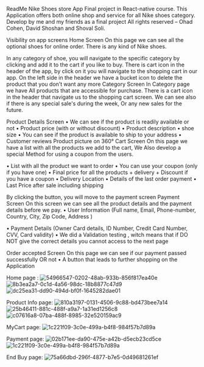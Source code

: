 ReadMe Nike Shoes store App Final project in React-native course. This Application offers both online shop and service for all Nike shoes category. Develop by me and my friends as a final project All rights reserved – Ohad Cohen, David Shoshan and Shoval Soli.

Visibility on app screens
Home Screen On this page we can see all the optional shoes for online order. There is any kind of Nike shoes.

In any category of shoe, you will navigate to the specific category by clicking and add it to the cart if you like to buy.
There is cart icon in the header of the app, by click on it you will navigate to the shopping cart in our app.
On the left side in the header we have a bucket icon to delete the product that you don’t want any more
Category Screen In Category page we have All products that are accessible for purchase. There is a cart icon in the header that navigate us to the shopping cart screen. We can see also if there is any special sale's during the week, Or any new sales for the future.

Product Details Screen • We can see if the product is readily available or not • Product price (with or without discount) • Product description • shoe size • You can see if the product is available to ship to your address • Customer reviews Product picture on 360° Cart Screen On this page we have a list with all the products we add to the cart, We Also develop a special Method for using a coupon from the users.

• List with all the product we want to order • You can use your coupon (only if you have one) • Final price for all the products + delivery + Discount if you have a coupon • Delivery Location • Details of the last order payment • Last Price after sale including shipping

By clicking the button, you will move to the payment screen Payment Screen On this screen we can see all the product details and the payment details before we pay. • User Information (Full name, Email, Phone-number, Country, City, Zip Code, Address )

• Payment Details (Owner Card details, ID Number, Credit Card Number, CVV, Card validity) • We did a Validation testing , witch means that if DO NOT give the correct details you cannot access to the next page

Order accepted Screen On this page we can see if our payment passed successfully OR not • A button that leads to further shopping on the Application

Home page :
![54966547-0202-48ab-933b-856f817ea40e](https://user-images.githubusercontent.com/92857359/154823882-ca439d5e-424b-4b5b-851b-18986f86aea7.jpg)
![8b3ea2a7-0c1d-4a56-98dc-18b8877c47d9](https://user-images.githubusercontent.com/92857359/154823887-4954a3cb-7d9c-4b59-be99-e28e244cc7c6.jpg)
![dc25ea31-dd90-494d-bf0f-1645282dae01](https://user-images.githubusercontent.com/92857359/154823888-3da45ea3-6d08-4504-ac16-7665b168f8ed.jpg)

Product Info page:
![810a3197-0131-4506-9c88-bd473bee7a14](https://user-images.githubusercontent.com/92857359/154823906-29868efb-ba8b-4030-945f-8efc9fe190ad.jpg)
![25b46411-881c-488f-a9a7-1a31ed1256c8](https://user-images.githubusercontent.com/92857359/154823910-48e8b3b2-193a-4c47-b07c-5d592d9d9d15.jpg)
![c07616a8-07ba-488f-8985-32e520159ac9](https://user-images.githubusercontent.com/92857359/154823912-baee7740-ef9f-4b3b-be6c-a4787802538c.jpg)

MyCart page:
![1c221f09-3c0e-499a-b4f8-984f57b7d89a](https://user-images.githubusercontent.com/92857359/154823932-4ab78d50-a128-4de1-9601-8d14112eedae.jpg)

Payment page:
![02b171ee-da90-475e-a42b-d5ecb23cd5ce](https://user-images.githubusercontent.com/92857359/154823943-2192a96d-e85b-482e-b69f-f917e8d71d1f.jpg)
![1c221f09-3c0e-499a-b4f8-984f57b7d89a](https://user-images.githubusercontent.com/92857359/154823946-c29e9d61-4962-4dbc-b0f6-49c7b6dbbcd1.jpg)


End Buy page:
![75a66dbd-296f-4877-b7e5-0d49681261ef](https://user-images.githubusercontent.com/92857359/154823957-cda50c16-143b-437f-ba7e-132f2f592922.jpg)







